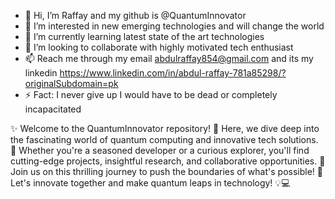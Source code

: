 - 👋 Hi, I’m Raffay and my github is @QuantumInnovator
- 👀 I’m interested in new emerging technologies and will change the world
- 🌱 I’m currently learning latest state of the art technologies
- 💞️ I’m looking to collaborate with highly motivated tech enthusiast
- 📫 Reach me through my email abdulraffay854@gmail.com and its my linkedin https://www.linkedin.com/in/abdul-raffay-781a85298/?originalSubdomain=pk
- ⚡ Fact: I never give up I would have to be dead or completely incapacitated

✨ Welcome to the QuantumInnovator repository! 🚀
Here, we dive deep into the fascinating world of quantum computing and innovative tech solutions.
🌌 Whether you're a seasoned developer or a curious explorer, you'll find cutting-edge projects, insightful research, and collaborative opportunities. 
🤝 Join us on this thrilling journey to push the boundaries of what's possible! 🌟 Let's innovate together and make quantum leaps in technology! 💡💻


